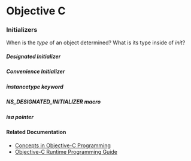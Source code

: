 # Objective C

### Initializers

When is the *type* of an object determined? What is its type inside of *init*?

##### Designated Initializer

##### Convenience Initializer

##### instancetype keyword

##### NS_DESIGNATED_INITIALIZER macro

##### isa pointer

#### Related Documentation 
- [Concepts in Objective-C Programming](https://developer.apple.com/library/content/documentation/General/Conceptual/CocoaEncyclopedia/Introduction/Introduction.html)
- [Objective-C Runtime Programming Guide](https://developer.apple.com/library/content/documentation/Cocoa/Conceptual/ObjCRuntimeGuide/Introduction/Introduction.html)
